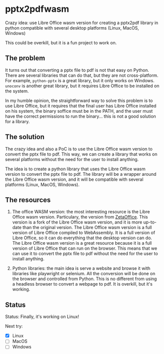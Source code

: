 # pptx2pdfwasm

Crazy idea: use Libre Office wasm version for creating a pptx2pdf library in python compatible with several desktop platforms (Linux, MacOS, Windows)

This could be overkill, but it is a fun project to work on.

## The problem

It turns out that converting a pptx file to pdf is not that easy on Python. There are several libraries that can do that, but they are not cross-platform. For example, `python-pptx` is a great library, but it only works on Windows. `unoconv` is another great library, but it requires Libre Office to be installed on the system.

In my humble opinion, the straightforward way to solve this problem is to use Libre Office, but it requires that the final user has Libre Office installed on his system, the binary soffice must be in the PATH, and the user must have the correct permissions to run the binary... this is not a good solution for a library.

## The solution

The crazy idea and also a PoC is to use the Libre Office wasm version to convert the pptx file to pdf. This way, we can create a library that works on several platforms without the need for the user to install anything.

The idea is to create a python library that uses the Libre Office wasm version to convert the pptx file to pdf. The library will be a wrapper around the Libre Office wasm version, and it will be compatible with several platforms (Linux, MacOS, Windows).

## The resources

1. The office WASM version: the most interesting resource is the Libre Office wasm version. Particulary, the version from [ZetaOffice](https://github.com/allotropia/zetajs). This version is a fork of the Libre Office wasm version, and it is more up-to-date than the original version. The Libre Office wasm version is a full version of Libre Office compiled to WebAssembly. It is a full version of Libre Office, so it can do everything that the desktop version can do. The Libre Office wasm version is a great resource because it is a full version of Libre Office that can run on the browser. This means that we can use it to convert the pptx file to pdf without the need for the user to install anything.

2. Python libraries: the main idea is serve a website and browse it with libraries like playwright or selenium. All the conversion will be done on the browser and controlled from Python. This is no different from using a headless browser to convert a webpage to pdf. It is overkill, but it's working.

## Status

Status: Finally, it's working on Linux!

Next try:
- [x] Linux
- [ ] MacOS
- [ ] Windows
